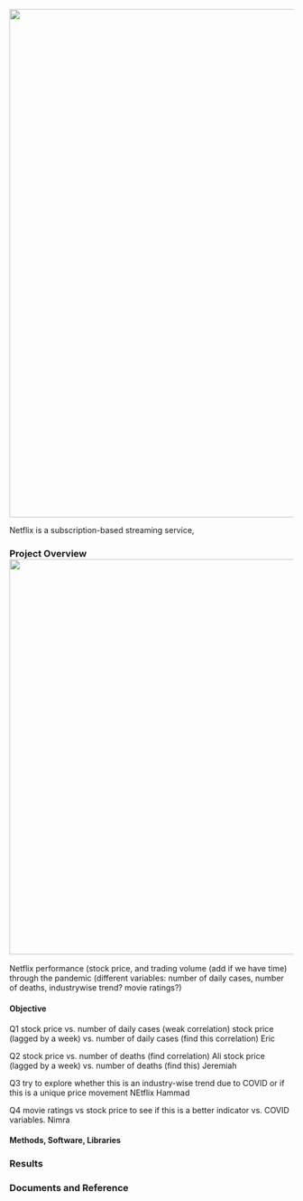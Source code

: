 <p align="center">
<img src="https://github.com/theidari/project1/blob/Ali/Netflix.png" width="900">
</p>


Netflix is a subscription-based streaming service,



### Project Overview <img src="https://github.com/theidari/project1/blob/main/NetflixLine.png" width="700">

Netflix performance (stock price, and trading volume (add if we have time) through the pandemic 
(different variables: number of daily cases, number of deaths, industrywise trend? movie ratings?)

<h4>Objective</h4>
Q1
stock price vs. number of daily cases (weak correlation)
stock price (lagged by a week) vs. number of daily cases (find this correlation) Eric

Q2
stock price vs. number of deaths (find correlation) Ali
stock price (lagged by a week) vs. number of deaths (find this) Jeremiah

Q3
try to explore whether this is an industry-wise trend due to COVID or if this is a unique price movement NEtflix Hammad

Q4
movie ratings vs stock price to see if this is a better indicator vs. COVID variables. Nimra

<h4>Methods, Software, Libraries</h4>

<h3>Results</h3>
<h3>Documents and Reference</h3>
